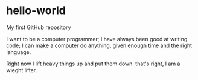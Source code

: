 # hello-world
My first GitHub repository

I want to be a computer programmer; I have always been good at writing code; I can make a computer do anything, given enough time and the right language.

Right now I lift heavy things up and put them down. that's right, I am a wieght lifter.
